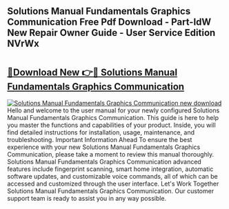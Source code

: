 ## Solutions Manual Fundamentals Graphics Communication Free Pdf Download - Part-IdW New Repair Owner Guide - User Service Edition NVrWx

# <h2><a href="http://bc46461.oget.top/?id=Solutions+Manual+Fundamentals+Graphics+Communication">🔗Download New 👉🔴 Solutions Manual Fundamentals Graphics Communication</a></h2>

[![Solutions Manual Fundamentals Graphics Communication new download](https://i.imgur.com/5g1atiW.png)](http://bc46461.oget.top/?id=Solutions+Manual+Fundamentals+Graphics+Communication)
Hello and welcome to the user manual for your newly configured Solutions Manual Fundamentals Graphics Communication. This guide is here to help you master the functions and capabilities of your product. Inside, you will find detailed instructions for installation, usage, maintenance, and troubleshooting. Important Information Ahead To ensure the best experience with your new Solutions Manual Fundamentals Graphics Communication, please take a moment to review this manual thoroughly. Solutions Manual Fundamentals Graphics Communication advanced features include fingerprint scanning, smart home integration, automatic software updates, and customizable voice commands, all of which can be accessed and customized through the user interface. Let's Work Together Solutions Manual Fundamentals Graphics Communication. Our customer support team is ready to assist you in any way possible.
